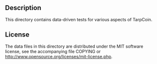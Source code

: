 Description
------------

This directory contains data-driven tests for various aspects of TarpCoin.

License
--------

The data files in this directory are distributed under the MIT software
license, see the accompanying file COPYING or
http://www.opensource.org/licenses/mit-license.php.


